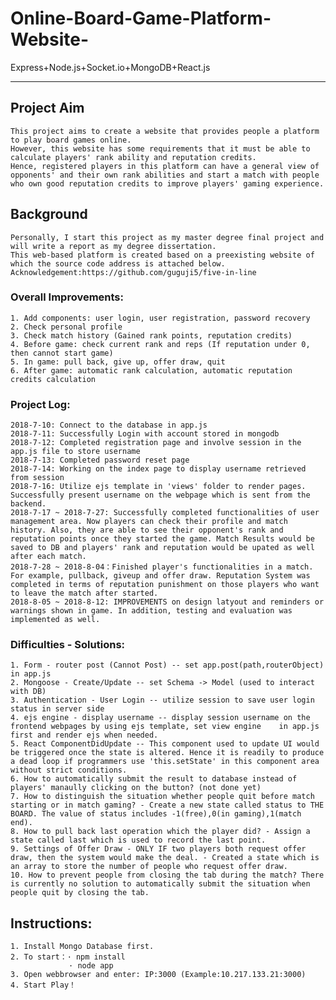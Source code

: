 # Online-Board-Game-Platform-Website-
Express+Node.js+Socket.io+MongoDB+React.js

*************************

## Project Aim
    This project aims to create a website that provides people a platform to play board games online.
    However, this website has some requirements that it must be able to calculate players' rank ability and reputation credits.
    Hence, registered players in this platform can have a general view of opponents' and their own rank abilities and start a match with people who own good reputation credits to improve players' gaming experience.

## Background
    Personally, I start this project as my master degree final project and will write a report as my degree dissertation.
    This web-based platform is created based on a preexisting website of which the source code address is attached below.
    Acknowledgement:https://github.com/guguji5/five-in-line

### Overall Improvements:

    1. Add components: user login, user registration, password recovery
    2. Check personal profile
    3. Check match history (Gained rank points, reputation credits)
    4. Before game: check current rank and reps (If reputation under 0, then cannot start game)
    5. In game: pull back, give up, offer draw, quit
    6. After game: automatic rank calculation, automatic reputation credits calculation              

### Project Log:

    2018-7-10: Connect to the database in app.js
    2018-7-11: Successfully Login with account stored in mongodb
    2018-7-12: Completed registration page and involve session in the app.js file to store username
    2018-7-13: Completed password reset page
    2018-7-14: Working on the index page to display username retrieved from session
    2018-7-16: Utilize ejs template in 'views' folder to render pages. Successfully present username on the webpage which is sent from the backend.
    2018-7-17 ~ 2018-7-27: Successfully completed functionalities of user management area. Now players can check their profile and match history. Also, they are able to see their opponent's rank and reputation points once they started the game. Match Results would be saved to DB and players' rank and reputation would be upated as well after each match.
    2018-7-28 ~ 2018-8-04：Finished player's functionalities in a match. For example, pullback, giveup and offer draw. Reputation System was completed in terms of reputation punishment on those players who want to leave the match after started.
    2018-8-05 ~ 2018-8-12: IMPROVEMENTS on design latyout and reminders or warnings shown in game. In addition, testing and evaluation was implemented as well.

### Difficulties - Solutions:

    1. Form - router post (Cannot Post) -- set app.post(path,routerObject) in app.js
    2. Mongoose - Create/Update -- set Schema -> Model (used to interact with DB)
    3. Authentication - User Login -- utilize session to save user login status in server side
    4. ejs engine - display username -- display session username on the frontend webpages by using ejs template, set view engine    in app.js first and render ejs when needed.
    5. React ComponentDidUpdate -- This component used to update UI would be triggered once the state is altered. Hence it is readily to produce a dead loop if programmers use 'this.setState' in this component area without strict conditions.
    6. How to automatically submit the result to database instead of players' manaully clicking on the button? (not done yet)
    7. How to distinguish the situation whether people quit before match starting or in match gaming? - Create a new state called status to THE BOARD. The value of status includes -1(free),0(in gaming),1(match end).
    8. How to pull back last operation which the player did? - Assign a state called last which is used to record the last point.
    9. Settings of Offer Draw - ONLY IF two players both request offer draw, then the system would make the deal. - Created a state which is an array to store the number of people who request offer draw.
    10. How to prevent people from closing the tab during the match? There is currently no solution to automatically submit the situation when people quit by closing the tab.
    
## Instructions:

    1. Install Mongo Database first.
    2. To start：· npm install
                 · node app
    3. Open webbrowser and enter: IP:3000 (Example:10.217.133.21:3000)
    4. Start Play！

